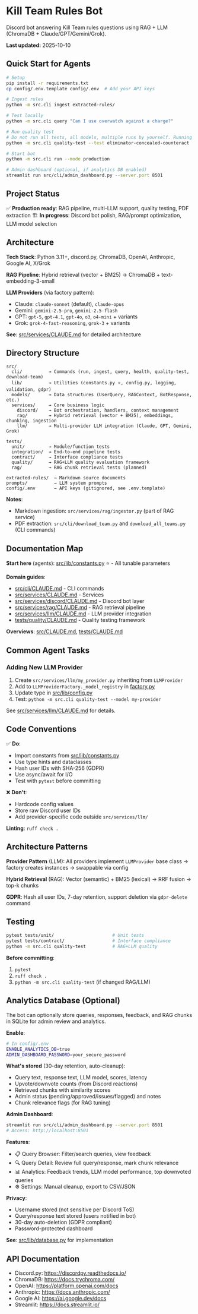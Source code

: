 # Kill Team Rules Bot

Discord bot answering Kill Team rules questions using RAG + LLM (ChromaDB + Claude/GPT/Gemini/Grok).

**Last updated:** 2025-10-10

## Quick Start for Agents

```bash
# Setup
pip install -r requirements.txt
cp config/.env.template config/.env  # Add your API keys

# Ingest rules
python -m src.cli ingest extracted-rules/

# Test locally
python -m src.cli query "Can I use overwatch against a charge?"

# Run quality test
# Do not run all tests, all models, multiple runs by yourself. Running these tests costs money.
python -m src.cli quality-test --test eliminator-concealed-counteract

# Start bot
python -m src.cli run --mode production

# Admin dashboard (optional, if analytics DB enabled)
streamlit run src/cli/admin_dashboard.py --server.port 8501
```

## Project Status

✅ **Production ready**: RAG pipeline, multi-LLM support, quality testing, PDF extraction
🏗️ **In progress**: Discord bot polish, RAG/prompt optimization, LLM model selection

## Architecture

**Tech Stack**: Python 3.11+, discord.py, ChromaDB, OpenAI, Anthropic, Google AI, X/Grok

**RAG Pipeline**: Hybrid retrieval (vector + BM25) → ChromaDB + text-embedding-3-small

**LLM Providers** (via factory pattern):
- Claude: `claude-sonnet` (default), `claude-opus`
- Gemini: `gemini-2.5-pro`, `gemini-2.5-flash`
- GPT: `gpt-5`, `gpt-4.1`, `gpt-4o`, `o3`, `o4-mini` + variants
- Grok: `grok-4-fast-reasoning`, `grok-3` + variants

**See**: [src/services/CLAUDE.md](src/services/CLAUDE.md) for detailed architecture

## Directory Structure

```
src/
  cli/          → Commands (run, ingest, query, health, quality-test, download-team)
  lib/          → Utilities (constants.py ⭐, config.py, logging, validation, gdpr)
  models/       → Data structures (UserQuery, RAGContext, BotResponse, etc.)
  services/     → Core business logic
    discord/    → Bot orchestration, handlers, context management
    rag/        → Hybrid retrieval (vector + BM25), embeddings, chunking, ingestion
    llm/        → Multi-provider LLM integration (Claude, GPT, Gemini, Grok)

tests/
  unit/         → Module/function tests
  integration/  → End-to-end pipeline tests
  contract/     → Interface compliance tests
  quality/      → RAG+LLM quality evaluation framework
  rag/          → RAG chunk retrieval tests (planned)

extracted-rules/  → Markdown source documents
prompts/          → LLM system prompts
config/.env       → API keys (gitignored, see .env.template)
```

**Notes**:
- Markdown ingestion: `src/services/rag/ingestor.py` (part of RAG service)
- PDF extraction: `src/cli/download_team.py` and `download_all_teams.py` (CLI commands)

## Documentation Map

**Start here** (agents): [src/lib/constants.py](src/lib/constants.py) ⭐ - All tunable parameters

**Domain guides**:
- [src/cli/CLAUDE.md](src/cli/CLAUDE.md) - CLI commands
- [src/services/CLAUDE.md](src/services/CLAUDE.md) - Services
- [src/services/discord/CLAUDE.md](src/services/discord/CLAUDE.md) - Discord bot layer
- [src/services/rag/CLAUDE.md](src/services/rag/CLAUDE.md) - RAG retrieval pipeline
- [src/services/llm/CLAUDE.md](src/services/llm/CLAUDE.md) - LLM provider integration
- [tests/quality/CLAUDE.md](tests/quality/CLAUDE.md) - Quality testing framework

**Overviews**: [src/CLAUDE.md](src/CLAUDE.md), [tests/CLAUDE.md](tests/CLAUDE.md)

## Common Agent Tasks

### Adding New LLM Provider
1. Create `src/services/llm/my_provider.py` inheriting from `LLMProvider`
2. Add to `LLMProviderFactory._model_registry` in [factory.py](src/services/llm/factory.py)
3. Update type in [src/lib/config.py](src/lib/config.py)
4. Test: `python -m src.cli quality-test --model my-provider`

See [src/services/llm/CLAUDE.md](src/services/llm/CLAUDE.md) for details.

## Code Conventions

✅ **Do**:
- Import constants from [src/lib/constants.py](src/lib/constants.py)
- Use type hints and dataclasses
- Hash user IDs with SHA-256 (GDPR)
- Use async/await for I/O
- Test with `pytest` before committing

❌ **Don't**:
- Hardcode config values
- Store raw Discord user IDs
- Add provider-specific code outside `src/services/llm/`

**Linting**: `ruff check .`

## Architecture Patterns

**Provider Pattern** (LLM): All providers implement `LLMProvider` base class → factory creates instances → swappable via config

**Hybrid Retrieval** (RAG): Vector (semantic) + BM25 (lexical) → RRF fusion → top-k chunks

**GDPR**: Hash all user IDs, 7-day retention, support deletion via `gdpr-delete` command

## Testing

```bash
pytest tests/unit/                      # Unit tests
pytest tests/contract/                  # Interface compliance
python -m src.cli quality-test          # RAG+LLM quality
```

**Before committing**:
1. `pytest`
2. `ruff check .`
3. `python -m src.cli quality-test` (if changed RAG/LLM)

## Analytics Database (Optional)

The bot can optionally store queries, responses, feedback, and RAG chunks in SQLite for admin review and analytics.

**Enable**:
```bash
# In config/.env
ENABLE_ANALYTICS_DB=true
ADMIN_DASHBOARD_PASSWORD=your_secure_password
```

**What's stored** (30-day retention, auto-cleanup):
- Query text, response text, LLM model, scores, latency
- Upvote/downvote counts (from Discord reactions)
- Retrieved chunks with similarity scores
- Admin status (pending/approved/issues/flagged) and notes
- Chunk relevance flags (for RAG tuning)

**Admin Dashboard**:
```bash
streamlit run src/cli/admin_dashboard.py --server.port 8501
# Access: http://localhost:8501
```

**Features**:
- 📋 Query Browser: Filter/search queries, view feedback
- 🔍 Query Detail: Review full query/response, mark chunk relevance
- 📊 Analytics: Feedback trends, LLM model performance, top downvoted queries
- ⚙️ Settings: Manual cleanup, export to CSV/JSON

**Privacy**:
- Username stored (not sensitive per Discord ToS)
- Query/response text stored (users notified in bot)
- 30-day auto-deletion (GDPR compliant)
- Password-protected dashboard

**See**: [src/lib/database.py](src/lib/database.py) for implementation

## API Documentation

- Discord.py: https://discordpy.readthedocs.io/
- ChromaDB: https://docs.trychroma.com/
- OpenAI: https://platform.openai.com/docs
- Anthropic: https://docs.anthropic.com/
- Google AI: https://ai.google.dev/docs
- Streamlit: https://docs.streamlit.io/

<!-- MANUAL ADDITIONS START -->
<!-- MANUAL ADDITIONS END -->
